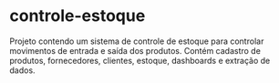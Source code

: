 # controle-estoque
Projeto contendo um sistema de controle de estoque para controlar movimentos de entrada e saída dos produtos. Contém cadastro de produtos, fornecedores, clientes, estoque, dashboards e extração de dados.
